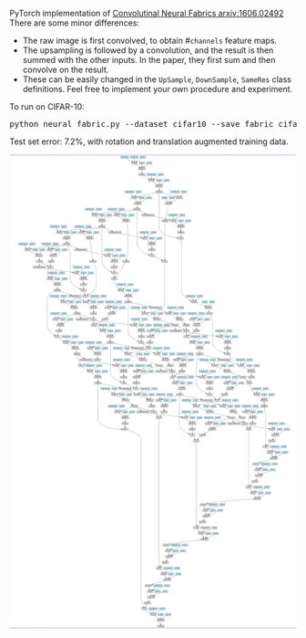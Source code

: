 PyTorch implementation of [Convolutinal Neural Fabrics arxiv:1606.02492](http://arxiv.org/abs/1606.02492)
There are some minor differences: 
  - The raw image is first convolved, to obtain #`channels` feature maps.
  - The upsampling is followed by a convolution, and the result is then summed with the other inputs. In the paper, they first sum and then convolve on the result.
  - These can be easily changed in the `UpSample`, `DownSample`, `SameRes` class definitions. Feel free to implement your own procedure and experiment.
  
To run on CIFAR-10:
<pre>
python neural_fabric.py --dataset cifar10 --save fabric_cifar10
</pre>

Test set error: 7.2%, with rotation and translation augmented training data.

<img src="./img/fabric.png">
